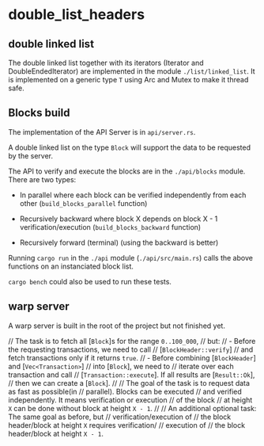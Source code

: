 # double_list_headers

## double linked list

The double linked list together with its iterators (Iterator and DoubleEndedIterator) are implemented in the module `./list/linked_list`. It is implemented on a generic type `T` using Arc and Mutex to make it thread safe.


## Blocks build

The implementation of the API Server is in `api/server.rs`.

A double linked list on the type `Block` will support the data to be requested by the server.

The API to verify and execute the blocks are in the `./api/blocks` module. There are two types:

* In parallel where each block can be verified independently from each other (`build_blocks_parallel` function)

* Recursively backward where block X depends on block X - 1 verification/execution (`build_blocks_backward` function)

* Recursively forward (terminal) (using the backward is better)

Running `cargo run` in the `./api` module (`./api/src/main.rs`) calls the above functions on an instanciated block list.

`cargo bench` could also be used to run these tests.


## warp server

A warp server is built in the root of the project but not finished yet.










 // The task is to fetch all [`Block`]s for the range `0..100_000`,
  // but:
  // - Before the requesting transactions, we need to call
  // [`BlockHeader::verify`]
  // and fetch transactions only if it returns `true`.
  // - Before combining [`BlockHeader`] and [`Vec<Transaction>`]
  // into [`Block`], we need to
  // iterate over each transaction and call
  // [`Transaction::execute`]. If all results are [`Result::Ok`],
  // then we can create a [`Block`].
  //
  // The goal of the task is to request data as fast as possible(in
  // parallel). Blocks can be executed
  // and verified independently. It means verification or execution
  // of the block
  // at height `X` can be done without block at height `X - 1`.
  //
  // An additional optional task: The same goal as before, but
  // verification/execution of
  // the block header/block at height `X` requires verification/
  // execution of
  // the block header/block at height `X - 1`.

